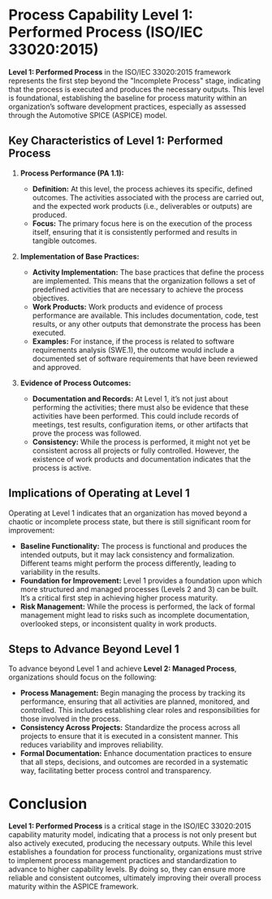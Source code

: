 # Process Capability Level 1: Performed Process (ISO/IEC 33020:2015)

**Level 1: Performed Process** in the ISO/IEC 33020:2015 framework represents the first step beyond the "Incomplete Process" stage, indicating that the process is executed and produces the necessary outputs. This level is foundational, establishing the baseline for process maturity within an organization’s software development practices, especially as assessed through the Automotive SPICE (ASPICE) model.

## **Key Characteristics of Level 1: Performed Process**

1. **Process Performance (PA 1.1):**
   - **Definition:** At this level, the process achieves its specific, defined outcomes. The activities associated with the process are carried out, and the expected work products (i.e., deliverables or outputs) are produced.
   - **Focus:** The primary focus here is on the execution of the process itself, ensuring that it is consistently performed and results in tangible outcomes.

2. **Implementation of Base Practices:**
   - **Activity Implementation:** The base practices that define the process are implemented. This means that the organization follows a set of predefined activities that are necessary to achieve the process objectives.
   - **Work Products:** Work products and evidence of process performance are available. This includes documentation, code, test results, or any other outputs that demonstrate the process has been executed.
   - **Examples:** For instance, if the process is related to software requirements analysis (SWE.1), the outcome would include a documented set of software requirements that have been reviewed and approved.

3. **Evidence of Process Outcomes:**
   - **Documentation and Records:** At Level 1, it’s not just about performing the activities; there must also be evidence that these activities have been performed. This could include records of meetings, test results, configuration items, or other artifacts that prove the process was followed.
   - **Consistency:** While the process is performed, it might not yet be consistent across all projects or fully controlled. However, the existence of work products and documentation indicates that the process is active.

## **Implications of Operating at Level 1**

Operating at Level 1 indicates that an organization has moved beyond a chaotic or incomplete process state, but there is still significant room for improvement:

- **Baseline Functionality:** The process is functional and produces the intended outputs, but it may lack consistency and formalization. Different teams might perform the process differently, leading to variability in the results.
- **Foundation for Improvement:** Level 1 provides a foundation upon which more structured and managed processes (Levels 2 and 3) can be built. It’s a critical first step in achieving higher process maturity.
- **Risk Management:** While the process is performed, the lack of formal management might lead to risks such as incomplete documentation, overlooked steps, or inconsistent quality in work products.

## **Steps to Advance Beyond Level 1**

To advance beyond Level 1 and achieve **Level 2: Managed Process**, organizations should focus on the following:

- **Process Management:** Begin managing the process by tracking its performance, ensuring that all activities are planned, monitored, and controlled. This includes establishing clear roles and responsibilities for those involved in the process.
- **Consistency Across Projects:** Standardize the process across all projects to ensure that it is executed in a consistent manner. This reduces variability and improves reliability.
- **Formal Documentation:** Enhance documentation practices to ensure that all steps, decisions, and outcomes are recorded in a systematic way, facilitating better process control and transparency.

# Conclusion

**Level 1: Performed Process** is a critical stage in the ISO/IEC 33020:2015 capability maturity model, indicating that a process is not only present but also actively executed, producing the necessary outputs. While this level establishes a foundation for process functionality, organizations must strive to implement process management practices and standardization to advance to higher capability levels. By doing so, they can ensure more reliable and consistent outcomes, ultimately improving their overall process maturity within the ASPICE framework.